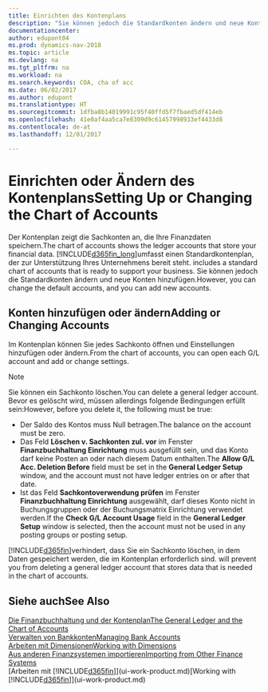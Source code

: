 ```yaml
---
title: Einrichten des Kontenplans
description: "Sie können jedoch die Standardkonten ändern und neue Konten hinzufügen."
documentationcenter: 
author: edupont04
ms.prod: dynamics-nav-2018
ms.topic: article
ms.devlang: na
ms.tgt_pltfrm: na
ms.workload: na
ms.search.keywords: COA, cha of acc
ms.date: 06/02/2017
ms.author: edupont
ms.translationtype: HT
ms.sourcegitcommit: 1dfba8b14019991c95f40ffd5f7fbaed5df414eb
ms.openlocfilehash: 41e0af4aa5ca7e8309d9c61457998933ef4433d8
ms.contentlocale: de-at
ms.lasthandoff: 12/01/2017

---
```

# <a name="setting-up-or-changing-the-chart-of-accounts"></a><span data-ttu-id="ed579-103">Einrichten oder Ändern des Kontenplans</span><span class="sxs-lookup"><span data-stu-id="ed579-103">Setting Up or Changing the Chart of Accounts</span></span>
<span data-ttu-id="ed579-104">Der Kontenplan zeigt die Sachkonten an, die Ihre Finanzdaten speichern.</span><span class="sxs-lookup"><span data-stu-id="ed579-104">The chart of accounts shows the ledger accounts that store your financial data.</span></span> [!INCLUDE[d365fin_long](includes/d365fin_long_md.md)]<span data-ttu-id="ed579-105">umfasst einen Standardkontenplan, der zur Unterstützung Ihres Unternehmens bereit steht.</span><span class="sxs-lookup"><span data-stu-id="ed579-105"> includes a standard chart of accounts that is ready to support your business.</span></span>
<span data-ttu-id="ed579-106">Sie können jedoch die Standardkonten ändern und neue Konten hinzufügen.</span><span class="sxs-lookup"><span data-stu-id="ed579-106">However, you can change the default accounts, and you can add new accounts.</span></span>  

## <a name="adding-or-changing-accounts"></a><span data-ttu-id="ed579-107">Konten hinzufügen oder ändern</span><span class="sxs-lookup"><span data-stu-id="ed579-107">Adding or Changing Accounts</span></span>
<span data-ttu-id="ed579-108">Im Kontenplan können Sie jedes Sachkonto öffnen und Einstellungen hinzufügen oder ändern.</span><span class="sxs-lookup"><span data-stu-id="ed579-108">From the chart of accounts, you can open each G/L account and add or change settings.</span></span>

> [!NOTE]  
>   <span data-ttu-id="ed579-109">Sie können ein Sachkonto löschen.</span><span class="sxs-lookup"><span data-stu-id="ed579-109">You can delete a general ledger account.</span></span> <span data-ttu-id="ed579-110">Bevor es gelöscht wird, müssen allerdings folgende Bedingungen erfüllt sein:</span><span class="sxs-lookup"><span data-stu-id="ed579-110">However, before you delete it, the following must be true:</span></span>  

* <span data-ttu-id="ed579-111">Der Saldo des Kontos muss Null betragen.</span><span class="sxs-lookup"><span data-stu-id="ed579-111">The balance on the account must be zero.</span></span>  
* <span data-ttu-id="ed579-112">Das Feld **Löschen v. Sachkonten zul. vor** im Fenster **Finanzbuchhaltung Einrichtung** muss ausgefüllt sein, und das Konto darf keine Posten an oder nach diesem Datum enthalten.</span><span class="sxs-lookup"><span data-stu-id="ed579-112">The **Allow G/L Acc. Deletion Before** field must be set in the **General Ledger Setup** window, and the account must not have ledger entries on or after that date.</span></span>  
* <span data-ttu-id="ed579-113">Ist das Feld **Sachkontoverwendung prüfen** im Fenster **Finanzbuchhaltung Einrichtung** ausgewählt, darf dieses Konto nicht in Buchungsgruppen oder der Buchungsmatrix Einrichtung verwendet werden.</span><span class="sxs-lookup"><span data-stu-id="ed579-113">If the **Check G/L Account Usage** field in the **General Ledger Setup** window is selected, then the account must not be used in any posting groups or posting setup.</span></span>  

[!INCLUDE[d365fin](includes/d365fin_md.md)]<span data-ttu-id="ed579-114">verhindert, dass Sie ein Sachkonto löschen, in dem Daten gespeichert werden, die im Kontenplan erforderlich sind.</span><span class="sxs-lookup"><span data-stu-id="ed579-114"> will prevent you from deleting a general ledger account that stores data that is needed in the chart of accounts.</span></span>  

## <a name="see-also"></a><span data-ttu-id="ed579-115">Siehe auch</span><span class="sxs-lookup"><span data-stu-id="ed579-115">See Also</span></span>
[<span data-ttu-id="ed579-116">Die Finanzbuchhaltung und der Kontenplan</span><span class="sxs-lookup"><span data-stu-id="ed579-116">The General Ledger and the Chart of Accounts</span></span>](finance-general-ledger.md)  
[<span data-ttu-id="ed579-117">Verwalten von Bankkonten</span><span class="sxs-lookup"><span data-stu-id="ed579-117">Managing Bank Accounts</span></span>](bank-manage-bank-accounts.md)  
[<span data-ttu-id="ed579-118">Arbeiten mit Dimensionen</span><span class="sxs-lookup"><span data-stu-id="ed579-118">Working with Dimensions</span></span>](finance-dimensions.md)  
[<span data-ttu-id="ed579-119">Aus anderen Finanzsystemen importieren</span><span class="sxs-lookup"><span data-stu-id="ed579-119">Importing from Other Finance Systems</span></span>](upload-data.md)  
<span data-ttu-id="ed579-120">[Arbeiten mit [!INCLUDE[d365fin](includes/d365fin_md.md)]](ui-work-product.md)</span><span class="sxs-lookup"><span data-stu-id="ed579-120">[Working with [!INCLUDE[d365fin](includes/d365fin_md.md)]](ui-work-product.md)</span></span>  

## 

